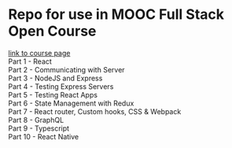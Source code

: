 # Repo for use in MOOC Full Stack Open Course
[link to course page](http://www.fullstackopen.com/en) <br/>
Part 1 - React <br/>
Part 2 - Communicating with Server <br/>
Part 3 - NodeJS and Express <br/>
Part 4 - Testing Express Servers <br/>
Part 5 - Testing React Apps <br/>
Part 6 - State Management with Redux <br/>
Part 7 - React router, Custom hooks, CSS & Webpack <br/>
Part 8 - GraphQL <br/>
Part 9 - Typescript <br/>
Part 10 - React Native <br />
